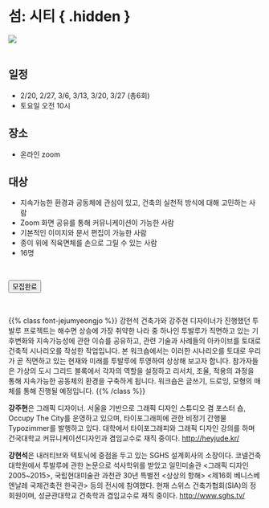 # 섬: 시티 { .hidden }

<div class="lg:flex">
<div class="lg:flex-1 lg:py-8">
<img class="lg:w-5/6 m-auto" src="/images/program_sum_city.jpg">
</div>
<div class="lg:flex-1 lg:px-8 lg:py-10">
<br/>

## **일정**
 - 2/20, 2/27, 3/6, 3/13, 3/20, 3/27 (총6회)
 - 토요일 오전 10시

## **장소**
 - 온라인 zoom

## **대상**
 - 지속가능한 환경과 공동체에 관심이 있고, 건축의 실천적 방식에 대해 고민하는 사람
 - Zoom 화면 공유를 통해 커뮤니케이션이 가능한 사람
 - 기본적인 이미지와 문서 편집이 가능한 사람
 - 종이 위에 직육면체를 손으로 그릴 수 있는 사람
 - 16명

<br/>
<!-- <a href="https://i.0makes0.com/sumcity" target="_blank"> -->
<!-- <button class="bg-black text-white border border-black rounded p-1 over:bg-gray-10 over:text-black">신청하기</button> -->
<!-- </a> -->

<button class="bg-black text-white border border-black rounded p-1 over:bg-gray-10 over:text-black">모집완료</button>

</div>
</div>
<br/>

{{% class font-jejumyeongjo %}}
강현석 건축가와 강주현 디자이너가 진행했던 투발루 프로젝트는 해수면 상승에 가장 취약한 나라 중 하나인 투발루가 직면하고 있는 기후변화와 지속가능성에 관한 이슈를 공유하고, 관련 기술과 사례들의 아카이브를 토대로 건축적 시나리오를 작성한 작업입니다. 본 워크숍에서는 이러한 시나리오를 토대로 우리가 곧 직면하고 있는 현재와 미래를 투발루에 투영하여 상상해 보고자 합니다. 참가자들은 가상의 도시 그리드 블록에서 각자의 역할을 설정하고 리서치, 조율, 적용의 과정을 통해 지속가능한 공동체의 환경을 구축하게 됩니다. 워크숍은 글쓰기, 드로잉, 모형의 매체를 통해 진행될 예정입니다.
{{% /class %}}

**강주현**은 그래픽 디자이너. 서울을 기반으로 그래픽 디자인 스튜디오 겸 포스터 숍, Occupy The City를 운영하고 있으며, 타이포그래피에 관한 비정기 간행물 Typozimmer를 발행하고 있다. 대학에서 타이포그래피와 그래픽 디자인 강의를 하며 건국대학교 커뮤니케이션디자인과 겸임교수로 재직 중이다. http://heyjude.kr/


**강현석**은 내러티브와 텍토닉에 중점을 두고 있는 SGHS 설계회사의 소장이다. 코넬건축대학원에서 투발루에 관한 논문으로 석사학위를 받았고 일민미술관 <그래픽 디자인 2005~2015>, 국립현대미술관 과천관 30년 특별전 <상상의 항해> <제16회 베니스베엔날레 국제건축전 한국관> 등의 전시에 참여했다. 현재 스위스 건축가협회(SIA)의 정회원이며, 성균관대학교 건축학과 겸임교수로 재직 중이다. http://www.sghs.tv/
